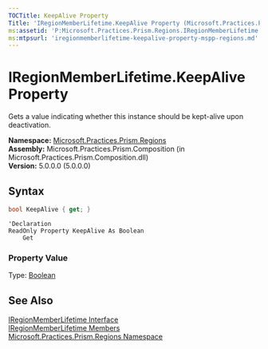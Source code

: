 ```yaml
---
TOCTitle: KeepAlive Property
Title: 'IRegionMemberLifetime.KeepAlive Property (Microsoft.Practices.Prism.Regions)'
ms:assetid: 'P:Microsoft.Practices.Prism.Regions.IRegionMemberLifetime.KeepAlive'
ms:mtpsurl: 'iregionmemberlifetime-keepalive-property-mspp-regions.md'
---
```


# IRegionMemberLifetime.KeepAlive Property

Gets a value indicating whether this instance should be kept-alive upon deactivation.

**Namespace:** [Microsoft.Practices.Prism.Regions](/patterns-practices/reference/mspp-regions-namespace)  
**Assembly:** Microsoft.Practices.Prism.Composition (in Microsoft.Practices.Prism.Composition.dll)<br/>
**Version:** 5.0.0.0 (5.0.0.0)

## Syntax

```C#
bool KeepAlive { get; }
```

```VB
'Declaration
ReadOnly Property KeepAlive As Boolean
	Get
```

### Property Value

Type: [Boolean](http://msdn.microsoft.com/en-us/library/a28wyd50)

## See Also

[IRegionMemberLifetime Interface](/patterns-practices/reference/iregionmemberlifetime-interface-mspp-regions)  
[IRegionMemberLifetime Members](/patterns-practices/reference/iregionmemberlifetime-members-mspp-regions)  
[Microsoft.Practices.Prism.Regions Namespace](/patterns-practices/reference/mspp-regions-namespace)<br/>